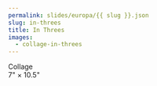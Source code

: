```yaml
---
permalink: slides/europa/{{ slug }}.json
slug: in-threes
title: In Threes
images:
  - collage-in-threes
---
```

Collage  
7" × 10.5"
